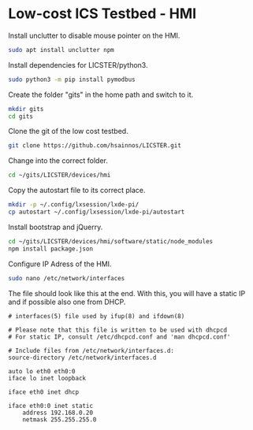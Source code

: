 # Low-cost ICS Testbed - HMI

Install unclutter to disable mouse pointer on the HMI.
```zsh
sudo apt install unclutter npm
```

Install dependencies for LICSTER/python3.
```zsh
sudo python3 -m pip install pymodbus
```

Create the folder "gits" in the home path and switch to it.
```zsh
mkdir gits
cd gits
```

Clone the git of the low cost testbed.
```zsh
git clone https://github.com/hsainnos/LICSTER.git
```

Change into the correct folder.
```zsh
cd ~/gits/LICSTER/devices/hmi
```

Copy the autostart file to its correct place.
```zsh
mkdir -p ~/.config/lxsession/lxde-pi/
cp autostart ~/.config/lxsession/lxde-pi/autostart
```

Install bootstrap and jQuerry.
```zsh
cd ~/gits/LICSTER/devices/hmi/software/static/node_modules
npm install package.json
```

Configure IP Adress of the HMI.
```zsh
sudo nano /etc/network/interfaces
```

The file should look like this at the end.
With this, you will have a static IP and if possible also one from DHCP. 
```
# interfaces(5) file used by ifup(8) and ifdown(8)

# Please note that this file is written to be used with dhcpcd
# For static IP, consult /etc/dhcpcd.conf and 'man dhcpcd.conf'

# Include files from /etc/network/interfaces.d:
source-directory /etc/network/interfaces.d

auto lo eth0 eth0:0
iface lo inet loopback

iface eth0 inet dhcp

iface eth0:0 inet static
    address 192.168.0.20
    netmask 255.255.255.0

```
